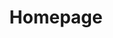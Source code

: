 ---
title: Homepage
description: My blog. My shell. The dwelling of the random sparkles inside my mind.
---